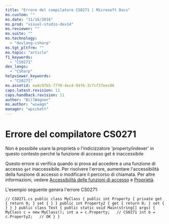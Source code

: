 ```yaml
---
title: "Errore del compilatore CS0271 | Microsoft Docs"
ms.custom: ""
ms.date: "11/16/2016"
ms.prod: "visual-studio-dev14"
ms.reviewer: ""
ms.suite: ""
ms.technology: 
  - "devlang-csharp"
ms.tgt_pltfrm: ""
ms.topic: "article"
f1_keywords: 
  - "CS0271"
dev_langs: 
  - "CSharp"
helpviewer_keywords: 
  - "CS0271"
ms.assetid: eadc9fb5-7770-4ec4-94f6-3c7cf37eec06
caps.latest.revision: 11
caps.handback.revision: 11
author: "BillWagner"
ms.author: "wiwagn"
manager: "wpickett"
---
```

# Errore del compilatore CS0271
Non è possibile usare la proprietà o l'indicizzatore 'property\/indexer' in questo contesto perché la funzione di accesso get è inaccessibile  
  
 Questo errore si verifica quando si prova ad accedere a una funzione di accesso `get` inaccessibile. Per risolvere l'errore, aumentare l'accessibilità della funzione di accesso o modificare il percorso di chiamata. Per altre informazioni, vedere [Accessibilità delle funzioni di accesso](/dotnet/csharp/programming-guide/classes-and-structs/restricting-accessor-accessibility) e [Proprietà](/dotnet/csharp/programming-guide/classes-and-structs/properties).  
  
 L'esempio seguente genera l'errore CS0271:  
  
```  
// CS0271.cs public class MyClass { public int Property { private get { return 0; } set { } } public int Property2 { get { return 0; } set { } } } public class Test { public static void Main(string[] args) { MyClass c = new MyClass(); int a = c.Property;   // CS0271 int b = c.Property2;   // OK } }  
```